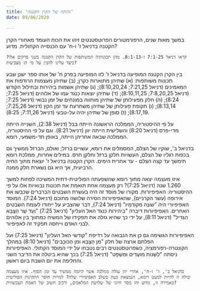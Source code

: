 ```yaml
---
title: 'זהותה של הקרן הקטנה'
date: 09/06/2020

---
```


במשך מאות שנים, הרפורמטורים הפרוטסטנטים זיהו את הכוח העומד מאחורי הקרן הקטנה בדניאל ז' ו-ח' עם הכנסייה הקתולית. מדוע?

`קראו דניאל 7:1-25 ו-8:1-13. מהן תכונותיה המשותפות של הקרן הקטנה בשני פרקים אלו? כיצד עלינו להבין על מי הן מצביעות?`

בין הקרן הקטנה המופיעה בדניאל ז' לזו המופיעה בפרק ח' של אותו ספר ישנן שבע תכונות משותפות: (א) שתיהן מתוארות כקרן; (ב) שתיהן מעצמות הרודפות את המאמינים (דניאל 7:21,25; 8:10,20,24); (ג) שתיהן אשמות ביהירות ובחילול הקודש (דניאל 7:8,20,25; 8:10,11,25); (ד) שתיהן יוצאות כנגד עמו של אלוהים (דניאל 7:25; 8:24); (ה) חלק מפעילותן של שתיהן מותווה במונחים של זמן נבואי (דניאל 7:25; 8:13,14); (ו) תקופת פעילותן של שתיהן משתרעת עד זמן הקץ (דניאל 7:25,26; 8:17,19); (ז) סופן של שתיהן יהיה על-טבעי (דניאל 7:11,26; 8:25).

על פי ההיסטוריה, הממלכה הראשונה הייתה בבל (דניאל 2:38), השנייה הייתה מדי-פרס (דניאל 8:20) והשלישית הייתה יוון (דניאל 8:21). וגם על פי ההיסטוריה, הממלכה שבאה אחריהן הייתה, באופן חד-משמעי, רומא.

בדניאל ב', שוקיו של הצלם, המסמלים את רומא, עשויים ברזל; ואולם, הברזל ממשיך גם בכפות רגליו של הצלם, העשויות חלקן ברזל וחלקן חרס. במילים אחרות, ממלכת רומא תימשך עד קצה הצלם - עד אחרית הימים. הקרן הקטנה בדניאל ז' יוצאת מתוך החיה הרביעית, אך היא גם נשארת חלק ממנה.

איזו מעצמה יצאה מתוך רומא שהשפעתה הפוליטית-דתית המשיכה לפחות למשך 1.260 שנה (דניאל 7:25)? רק מעצמה אחת תואמת את תכונות נבואיות אלו על פי ההיסטוריה: האפיפיורות. מקורו של מוסד זה היה בעשרת השבטים הברברים שכבשו את אירופה (עשר הקרניים), שהאפיפיורות הסירה שלושה מתוכם (דניאל 7:24). המוסד האפיפיורי היה "שׁוֹנֶה מִקּוֹדְמָיו" (דניאל 7:24), דבר שהצביע על ייחודו לעומת השבטים האחרים. האפיפיורות דיברה "ביהירות כנגד האל העליון" (דניאל 7:25) "וְעַד שַׂר הַצָּבָא הִגְדִּיל" (דניאל 8:11), על ידי כך שהיא גזלה את תפקידו של המשיח כמתווך בין אלוהים לבני האדם וייחסה תפקיד זה לאפיפיור.

האפיפיורות הגשימה גם כן את הנבואה על רדיפת "קודשי האל העליון" (דניאל 7:25) ועל הפלתם ארצה של חלק "מִן הַצָּבָא וּמִן הַכּוֹכָבִים" (דניאל 8:10) במהלך הקונטרה-רפורמציה, כשפרוטסטנטים רבים נטבחו על ידי המוסד הקתולי. האפיפיורות ניסתה "לְשַׁנּוֹת מוֹעֲדִים וּמִשְׁפָּט" (דניאל 7:25) בכך שהיא ביטלה את הדיבר השני והחליפה את יום השבת ביום ראשון.

`בדניאל ב', ז' ו-ח', אחרי יוון עולה ממלכה אשר קיומה ממשיך עד זמן הסוף. איזו מעצמה יכולה זו להיות למעט רומא, הנמצאת כעת בשלב האפיפיורי שלה? למרות חוסר התקינות הפוליטית באמירה זו, מדוע זהו מסר חיוני של שלושת המלאכים, ורכיב חשוב של האמת העכשווית?`